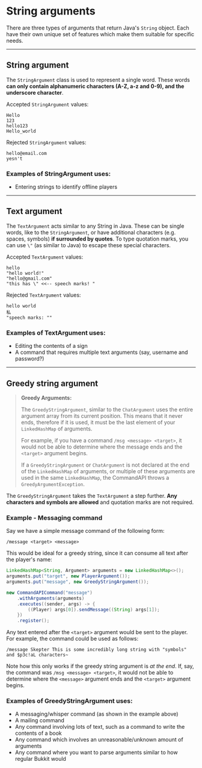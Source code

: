 # String arguments

There are three types of arguments that return Java's `String` object. Each have their own unique set of features which make them suitable for specific needs.

-----

## String argument

The `StringArgument` class is used to represent a single word. These words **can only contain alphanumeric characters (A-Z, a-z and 0-9), and the underscore character**.

Accepted `StringArgument` values:

```
Hello
123
hello123
Hello_world
```

Rejected `StringArgument` values:

```
hello@email.com
yesn't
```

<div class="example">

### Examples of StringArgument uses:

* Entering strings to identify offline players

</div>

-----

## Text argument

The `TextArgument` acts similar to any String in Java. These can be single words, like to the `StringArgument`, or have additional characters (e.g. spaces, symbols) **if surrounded by quotes**. To type quotation marks, you can use `\"` (as similar to Java) to escape these special characters.

Accepted `TextArgument` values:

```
hello
"hello world!"
"hello@gmail.com"
"this has \" <<-- speech marks! "
```

Rejected `TextArgument` values:

```
hello world
私
"speech marks: ""
```

<div class="example">


### Examples of TextArgument uses:

* Editing the contents of a sign
* A command that requires multiple text arguments (say, username and password?)

</div>

-----

## Greedy string argument

> **Greedy Arguments:**
>
> The `GreedyStringArgument`, similar to the `ChatArgument` uses the entire argument array from its current position. This means that it never ends, therefore if it is used, it must be the last element of your `LinkedHashMap` of arguments.
>
> For example, if you have a command `/msg <message> <target>`, it would not be able to determine where the message ends and the `<target>` argument begins.
>
> If a `GreedyStringArgument` or `ChatArgument` is not declared at the end of the `LinkedHashMap` of arguments, or multiple of these arguments are used in the same `LinkedHashMap`, the CommandAPI throws a `GreedyArgumentException`.

The `GreedyStringArgument` takes the `TextArgument` a step further. **Any characters and symbols are allowed** and quotation marks are not required.

<div class="example">

### Example - Messaging command

Say we have a simple message command of the following form:

```
/message <target> <message>
```

This would be ideal for a greedy string, since it can consume all text after the player's name:

```java
LinkedHashMap<String, Argument> arguments = new LinkedHashMap<>();
arguments.put("target", new PlayerArgument());
arguments.put("message", new GreedyStringArgument());

new CommandAPICommand("message")
    .withArguments(arguments)
    .executes((sender, args) -> {
		((Player) args[0]).sendMessage((String) args[1]);
	})
    .register();
```

Any text entered after the `<target>` argument would be sent to the player. For example, the command could be used as follows:

```
/message Skepter This is some incredibly long string with "symbols" and $p3c!aL characters~
```

Note how this only works if the greedy string argument is _at the end_. If, say, the command was `/msg <message> <target>`, it would not be able to determine where the `<message>` argument ends and the `<target>` argument begins.

</div>

<div class="example">

### Examples of GreedyStringArgument uses:

- A messaging/whisper command (as shown in the example above)
- A mailing command
- Any command involving lots of text, such as a command to write the contents of a book
- Any command which involves an unreasonable/unknown amount of arguments
- Any command where you want to parse arguments similar to how regular Bukkit would

</div>

